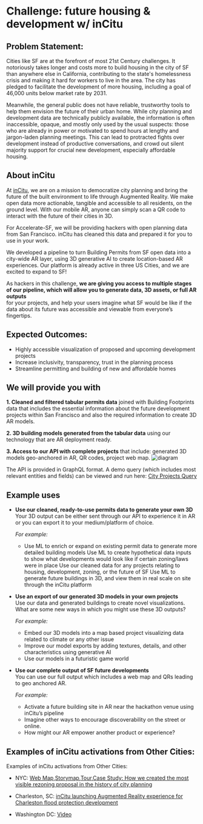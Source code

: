# Challenge: future housing & development w/ inCitu
## Problem Statement:

Cities like SF are at the forefront of most 21st Century challenges. It notoriously takes longer and costs more to build housing in the city of SF than anywhere else in California, contributing to the state's homelessness crisis and making it hard for workers to live in the area. The city has pledged to facilitate the development of more housing, including a goal of 46,000 units below market rate by 2031. 

Meanwhile, the general public does not have reliable, trustworthy tools to help them envision the future of their urban home. While city planning and development data are technically publicly available, the information is often inaccessible, opaque, and mostly only used by the usual suspects: those who are already in power or motivated to spend hours at lengthy and jargon-laden planning meetings. This can lead to protracted fights over development instead of productive conversations, and crowd out silent majority support for crucial new development, especially affordable housing.

## About inCitu 
At [inCitu](https://www.incitu.us/), we are on a mission to democratize city planning and bring the future of the built environment to life through Augmented Reality. We make open data more actionable, tangible and accessible to all residents, on the ground level. With our mobile AR, anyone can simply scan a QR code to interact with the future of their cities in 3D.

For Accelerate-SF, we will be providing hackers with open planning data from San Francisco. inCitu has cleaned this data and prepared it for you to use in your work. 

We developed a pipeline to turn Building Permits from SF open data into a city-wide AR layer, using 3D generative AI to create location-based AR experiences. Our platform is already active in three US Cities, and we are excited to expand to SF!

As hackers in this challenge, **we are giving you access to multiple stages of our pipeline, which will allow you to generate data, 3D assets, or full AR outputs** <br> for your projects, and help your users imagine what SF would be like if the data about its future was accessible and viewable from everyone’s fingertips.

## Expected Outcomes:
* Highly accessible visualization of proposed and upcoming development projects
* Increase inclusivity, transparency, trust in the planning process
* Streamline permitting and building of new and affordable homes

## We will provide you with
**1. Cleaned and filtered tabular permits data** joined with Building Footprints data that includes the essential information about the future development projects within San Francisco and also the required information to create 3D AR models. 

**2. 3D building models generated from the tabular data** using our technology that are AR deployment ready. 

**3. Access to our API with complete projects** that include: generated 3D models geo-anchored in AR, QR codes, project web map. 
![diagram](https://i.imgur.com/psK8JVh.png)

The API is provided in GraphQL format. A demo query (which includes most relevant entities and fields) can be viewed and run here:
[City Projects Query](https://studio.apollographql.com/sandbox/explorer?endpoint=https%3A%2F%2Fapi.incitu.us%2Fgraphql&explorerURLState=N4IgJg9gxgrgtgUwHYBcQC4QEcYIE4CeABFAJYoED6ADnhAFYJQoDORwAOkkUbQ06wAUAdwAW%2BBOnYlyBKcCKkW8okgCGiFQhxqANsqIcQAZTXcAYnjNkWUCEaIBfJy8cBKdlx49SYL9-VEfx41MDA8BBYWYKIwSKg8UmoUUggkGJYUNRQYaO5vXTSAc3IYOJjdbNLy-JDdFJya7xkKAEk-WqIWCBg8KAQAJSYIPDB2mMhYRFQ2Tk6eQIQYnl7dGMcYgCMYUl0wUiQi2eWiADMICBRaA5Rx%2BdjhBF1dA6KAVSRyPOaebd39w4AFQI1CW9z%2Be1exlEalBJwhAKKAAkEKQiqIUPCdpDDgBZbL4Uh6E6nQojY73HhFOgwJBgcxkvAnHiki54FFojEnDb3OAQOK6ADMYApP28FDhlLOuwQABloFU0syiNZRCNXp4pVSEBBfBz0ZitSqkFA1XgAMJsgEEzVisWFQ7VMF2n6VBplZ0u7x6d1NL08l0Bn5BnhBnk8kCOIA)

## Example uses
- **Use our cleaned, ready-to-use permits data to generate your own 3D**<br> 
Your 3D output can be either sent through our API to experience it in AR or you can export it to your medium/platform of choice.

  _For example:_ 
  - Use ML to enrich or expand on existing permit data to generate more detailed building models
Use ML to create hypothetical data inputs to show what developments would look like if certain zoning/laws were in place
Use our cleaned data for any projects relating to housing, development, zoning, or the future of SF
Use ML to generate future buildings in 3D, and view them in real scale on site through the inCitu platform


- **Use an export of our generated 3D models in your own projects**<br> 
Use our data and generated buildings to create novel visualizations. 
What are some new ways in which you might use these 3D outputs? 

  _For example:_ 
  - Embed our 3D models into a map based project visualizing data related to climate or any other issue
  - Improve our model exports by adding textures, details, and other characteristics using generative AI
  - Use our models in a futuristic game world   


- **Use our complete output of SF future developments**<br> 
  You can use our full output which includes a web map and QRs leading to geo anchored AR.

  _For example:_
  - Activate a future building site in AR near the hackathon venue using inCitu’s pipeline
  - Imagine other ways to encourage discoverability on the street or online. 
  - How might our AR empower another product or experience? 

## Examples of inCitu activations from Other Cities:

Examples of inCitu activations from Other Cities:
- NYC: 
[Web Map](https://www.incitu.us/map),[Storymap](https://storymaps.arcgis.com/stories/24ab655556494c91aaa799ad6f48d59a),[Tour](https://youtu.be/HDGK7zhIYe4?feature=shared),[Case Study: How we created the most visible rezoning proposal in the history of city planning](https://medium.com/incitu/how-we-created-the-most-visible-rezoning-proposal-in-the-history-of-city-planning-d2235be90ce0)


- Charleston, SC: 
[inCitu launching Augmented Reality experience for Charleston flood protection development](https://www.auganix.org/ar-news-incitu-launching-augmented-reality-experience-for-charleston-flood-protection-development/)

- Washington DC: 
[Video](https://www.instagram.com/incitu_ar/)
